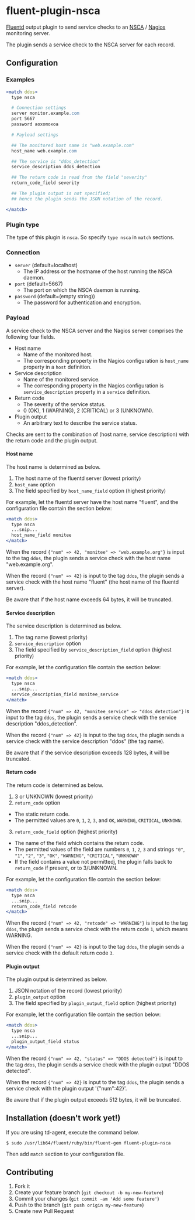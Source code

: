 # fluent-plugin-nsca

[Fluentd](http://fluentd.org) output plugin to send service checks to an
[NSCA](http://exchange.nagios.org/directory/Addons/Passive-Checks/NSCA--2D-Nagios-Service-Check-Acceptor/details)
/ [Nagios](http://www.nagios.org/) monitoring server.

The plugin sends a service check to the NSCA server for each record.

## Configuration

### Examples

```apache
<match ddos>
  type nsca

  # Connection settings
  server monitor.example.com
  port 5667
  password aoxomoxoa

  # Payload settings

  ## The monitored host name is "web.example.com"
  host_name web.example.com

  ## The service is "ddos_detection"
  service_description ddos_detection

  ## The return code is read from the field "severity"
  return_code_field severity

  ## The plugin output is not specified;
  ## hence the plugin sends the JSON notation of the record.

</match>
```

### Plugin type

The type of this plugin is `nsca`.
So specify `type nsca` in `match` sections.

### Connection

* `server` (default=localhost)
  * The IP address or the hostname of the host running the NSCA daemon.
* `port` (default=5667)
  * The port on which the NSCA daemon is running.
* `password` (default=(empty string))
  * The password for authentication and encryption.

### Payload

A service check to the NSCA server and the Nagios server
comprises the following four fields.

* Host name
  * Name of the monitored host.
  * The corresponding property in the Nagios configuration is
    `host_name` property in a `host` definition.
* Service description
  * Name of the monitored service.
  * The corresponding property in the Nagios configuration is
    `service_description` property in a `service` definition.
* Return code
  * The severity of the service status.
  * 0 (OK), 1 (WARNING), 2 (CRITICAL) or 3 (UNKNOWN).
* Plugin output
  * An arbitrary text to describe the service status.

Checks are sent to the combination of (host name, service description)
with the return code and the plugin output.

#### Host name

The host name is determined as below.

1. The host name of the fluentd server (lowest priority)
2. `host_name` option
3. The field specified by `host_name_field` option (highest priority)

For example,
let the fluentd server have the host name "fluent",
and the configuration file contain the section below:

```apache
<match ddos>
  type nsca
  ...snip...
  host_name_field monitee
</match>
```

When the record `{"num" => 42, "monitee" => "web.example.org"}`
is input to the tag `ddos`,
the plugin sends a service check with the host name "web.example.org".

When the record `{"num" => 42}` is input to the tag `ddos`,
the plugin sends a service check with the host name "fluent"
(the host name of the fluentd server).

Be aware that if the host name exceeds 64 bytes, it will be truncated.

#### Service description

The service description is determined as below.

1. The tag name (lowest priority)
2. `service_description` option
3. The field specified by `service_description_field` option (highest priority)

For example,
let the configuration file contain the section below:

```apache
<match ddos>
  type nsca
  ...snip...
  service_description_field monitee_service
</match>
```

When the record
`{"num" => 42, "monitee_service" => "ddos_detection"}`
is input to the tag `ddos`,
the plugin sends a service check with the service description
"ddos\_detection".

When the record
`{"num" => 42}` is input to the tag `ddos`,
the plugin sends a service check with the service description
"ddos" (the tag name).

Be aware that if the service description exceeds 128 bytes,
it will be truncated.

#### Return code

The return code is determined as below.

1. 3 or UNKNOWN (lowest priority)
2. `return_code` option
  * The static return code.
  * The permitted values are `0`, `1`, `2`, `3`,
    and `OK`, `WARNING`, `CRITICAL`, `UNKNOWN`.
3. `return_code_field` option (highest priority)
  * The name of the field which contains the return code.
  * The permitted values of the field are numbers `0`, `1`, `2`, `3`
    and strings `"0"`, `"1"`, `"2"`, `"3"`,
    `"OK"`, `"WARNING"`, `"CRITICAL"`, `"UNKNOWN"`
  * If the field contains a value not permittedj,
    the plugin falls back to `return_code` if present, or to 3/UNKNOWN.

For example,
let the configuration file contain the section below:

```apache
<match ddos>
  type nsca
  ...snip...
  return_code_field retcode
</match>
```

When the record
`{"num" => 42, "retcode" => "WARNING"}` is input to the tag `ddos`,
the plugin sends a service check with the return code `1`,
which means WARNING.

When the record
`{"num" => 42}` is input to the tag `ddos`,
the plugin sends a service check with the default return code `3`.

#### Plugin output

The plugin output is determined as below.

1. JSON notation of the record (lowest priority)
2. `plugin_output` option
3. The field specified by `plugin_output_field` option (highest priority)

For example,
let the configuration file contain the section below:

```apache
<match ddos>
  type nsca
  ...snip...
  plugin_output_field status
</match>
```

When the record
`{"num" => 42, "status" => "DDOS detected"}` is input to the tag `ddos`,
the plugin sends a service check with the plugin output "DDOS detected".

When the record
`{"num" => 42}` is input to the tag `ddos`,
the plugin sends a service check with the plugin output '{"num":42}'.

Be aware that if the plugin output exceeds 512 bytes,
it will be truncated.

## Installation (doesn't work yet!)

If you are using td-agent, execute the command below.

    $ sudo /usr/lib64/fluent/ruby/bin/fluent-gem fluent-plugin-nsca

Then add `match` section to your configuration file.

## Contributing

1. Fork it
2. Create your feature branch (`git checkout -b my-new-feature`)
3. Commit your changes (`git commit -am 'Add some feature'`)
4. Push to the branch (`git push origin my-new-feature`)
5. Create new Pull Request

